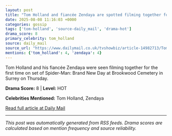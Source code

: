 ```yaml
---
layout: post
title: "Tom Holland and fiancée Zendaya are spotted filming together for the first time on set of Spider-Man: Brand New Day at Brookwood Cemetery in Surrey"""
date: 2025-08-08 11:16:03 +0000
categories: gossip
tags: ['tom-holland', 'source-daily_mail', 'drama-hot']
drama_score: 8
primary_celebrity: tom_holland
source: daily_mail
source_url: "https://www.dailymail.co.uk/tvshowbiz/article-14982713/Tom-Holland-fiance-Zendaya-spotted-filming-Spider-Man-Brand-New-Day.html?ns_mchannel=rss&ito=1490&ns_campaign=1490"""
mentions: {'tom_holland': 4, 'zendaya': 4}
---
```


Tom Holland and his fiancée Zendaya were seen filming together for the first time on set of Spider-Man: Brand New Day at Brookwood Cemetery in Surrey on Thursday.

**Drama Score:** 8 | **Level:** HOT

**Celebrities Mentioned:** Tom Holland, Zendaya

[Read full article at Daily Mail](https://www.dailymail.co.uk/tvshowbiz/article-14982713/Tom-Holland-fiance-Zendaya-spotted-filming-Spider-Man-Brand-New-Day.html?ns_mchannel=rss&ito=1490&ns_campaign=1490)

---
*This post was automatically generated from RSS feeds. Drama scores are calculated based on mention frequency and source reliability.*
